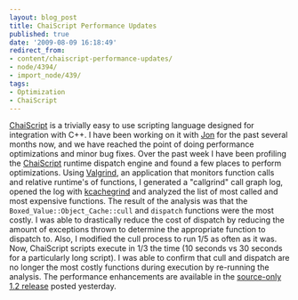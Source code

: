 ```yaml
---
layout: blog_post
title: ChaiScript Performance Updates
published: true
date: '2009-08-09 16:18:49'
redirect_from:
- content/chaiscript-performance-updates/
- node/4394/
- import_node/439/
tags:
- Optimization
- ChaiScript
---
```


[ChaiScript](http://www.chaiscript.com) is a trivially easy to use scripting language designed for integration with C++. I have been working on it with [Jon](http://jonathanturner.org/) for the past several months now, and we have reached the point of doing performance optimizations and minor bug fixes. Over the past week I have been profiling the [ChaiScript](http://www.chaiscript.com) runtime dispatch engine and found a few places to perform optimizations. Using [Valgrind](http://valgrind.org/), an application that monitors function calls and relative runtime's of functions, I generated a "callgrind" call graph log, opened the log with [kcachegrind](http://kcachegrind.sourceforge.net) and analyzed the list of most called and most expensive functions. The result of the analysis was that the `Boxed_Value::Object_Cache::cull` and `dispatch` functions were the most costly. I was able to drastically reduce the cost of dispatch by reducing the amount of exceptions thrown to determine the appropriate function to dispatch to. Also, I modified the cull process to run 1/5 as often as it was. Now, ChaiScript scripts execute in 1/3 the time (10 seconds vs 30 seconds for a particularly long script). I was able to confirm that cull and dispatch are no longer the most costly functions during execution by re-running the analysis. The performance enhancements are available in the [source-only 1.2 release](http://chaiscript.googlecode.com) posted yesterday.
